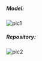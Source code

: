 ##### **Model:**

![pic1](/umls/Model0.png)

##### **Repository:**

![pic2](/home/maya/IdeaProjects/railwaybookingoffice/src/main/resources/umls/generic0.png)

